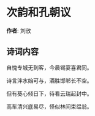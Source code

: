 # 次韵和孔朝议

**作者**: 刘攽

## 诗词内容

自愧专城无到客，今晨锡宴喜君同。

诗言泮水始可与，酒胜邯郸长不空。

但有葵心倾日下，待看云瑞起封中。

高车清兴底易尽，怪似林间束缊翁。

